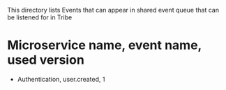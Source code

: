 This directory lists Events that can appear in shared event queue that can be listened for in Tribe

# Microservice name, event name, used version
- Authentication, user.created, 1